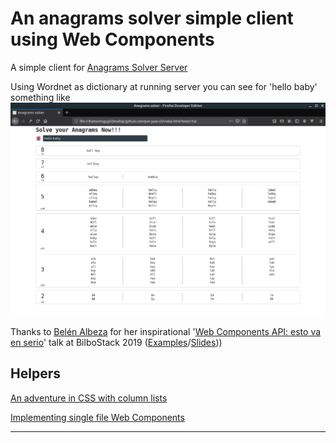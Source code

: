 # An anagrams solver simple client using Web Components

A simple client for [Anagrams Solver Server][2]

Using Wordnet as dictionary at running server you can see for 'hello baby' something like
!['hello baby' anagrams](./doc/Screenshot.png)

Thanks to [Belén Albeza][2] for her inspirational '[Web Components API: esto va en serio][3]' talk 
at BilboStack 2019 ([Examples][4]/[Slides][5]))


## Helpers

[An adventure in CSS with column lists][6]

[Implementing single file Web Components][7]

---
[1]: https://github.com/migupl/poc-yaas-server
[2]: https://twitter.com/ladybenko
[3]: https://bilbostack.com/2019/speaker/belen-albeza/index.html
[4]: https://belen-albeza.github.io/webcomponents-examples/
[5]: https://noti.st/ladybenko/LQunyI
[6]: https://haacked.com/archive/2018/12/03/css-column-list-adventure/
[7]: https://medium.com/content-uneditable/implementing-single-file-web-components-22adeaa0cd17
